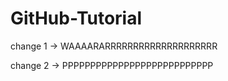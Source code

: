 # GitHub-Tutorial
change 1 ->  WAAAARARRRRRRRRRRRRRRRRRRRR

change 2 ->  PPPPPPPPPPPPPPPPPPPPPPPPPPP
